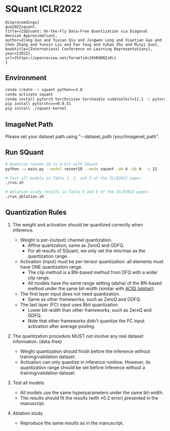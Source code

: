 # SQuant ICLR2022
```
@inproceedings{
guo2022squant,
title={{SQ}uant: On-the-Fly Data-Free Quantization via Diagonal Hessian Approximation},
author={Cong Guo and Yuxian Qiu and Jingwen Leng and Xiaotian Gao and Chen Zhang and Yunxin Liu and Fan Yang and Yuhao Zhu and Minyi Guo},
booktitle={International Conference on Learning Representations},
year={2022},
url={https://openreview.net/forum?id=JXhROKNZzOc}
}
```

## Environment

```bash
conda create -n squant python==3.8
conda activate squant
conda install pytorch torchvision torchaudio cudatoolkit=11.1 -c pytorch -c nvidia
pip install pytorchcv==0.0.51
pip install ./squant-kernel
```

## ImageNet Path

Please set your dataset path using "--dataset_path /your/imagenet_path".

## Run SQuant

```bash
# Quantize resnet-18 in 4-bit with SQuant
python -u main.py --model resnet18 --mode squant -wb 4 -ab 4  -s 12

# Test all models in Table 1, 2, and 3 of the ICLR2022 paper.
./run.sh

# Ablation study results in Table 4 and 5 of the ICLR2022 paper.
./run_ablation.sh
```

## Quantization Rules
1. The weight and activation should be quantized correctly when inference.
    - Weight is per-(output) channel quantization.
      - Affine quantzation, same as ZeroQ and GDFQ.
      - For all results of SQuant, we only set the min/max as the quantization range.
    - Activation (input) must be per-tensor quantization: all elements must have ONE quantization range.
      - The clip method is a BN-based method from DFQ with a wider clip range.
      - All models have the same range setting (alpha) of the BN-based method under the same bit-width (similar with [ACIQ (alpha)](https://github.com/submission2019/AnalyticalScaleForIntegerQuantization/blob/3246ee8cbfb747d7ef821c8cecc50283a73eaf92/pytorch_quantizer/quantization/qtypes/int_quantizer.py#L10)).
    - The first layer input does not need quantization. 
      - Same as other frameworks, such as ZeroQ and GDFQ.
    - The last layer (FC) input uses 8bit quantization. 
      - Lower bit-width than other frameworks, such as ZeroQ and GDFQ.
      - Note that other frameworks didn't quantize the FC input activation after average pooling.


2. The quantization procedure MUST not involve any real dataset information. (data-free)
    - Weight quantization should finish before the inference without training/validation dataset.
    - Activation can only quantize in inference runtime. However, its quantization range should be set before inference without a training/validation dataset.

3. Test all models
    - All models use the same hyperparameters under the same bit-width.
    - The results should fit the results (with $\pm 0.2$ error) presented in the manuscript.

3. Ablation study
    - Reproduce the same results as in the manuscript.
